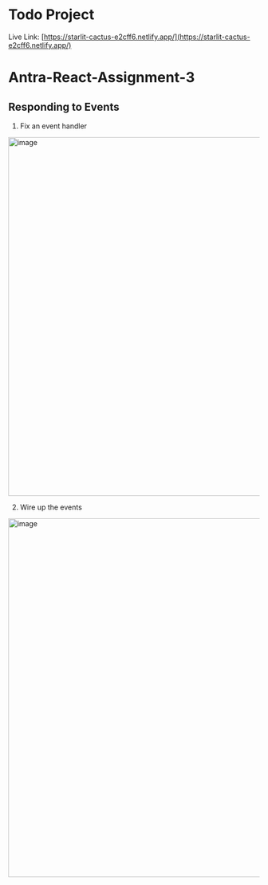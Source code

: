 # Todo Project
Live Link: [https://starlit-cactus-e2cff6.netlify.app/](https://starlit-cactus-e2cff6.netlify.app/)

# Antra-React-Assignment-3 

## Responding to Events

1. Fix an event handler 
<img width="1470" height="720" alt="image" src="https://github.com/user-attachments/assets/9e325fab-593e-4889-9a2f-62d0f5f4db62" />

2. Wire up the events 
<img width="1470" height="720" alt="image" src="https://github.com/user-attachments/assets/8fa7692a-f974-48d0-9e34-da4bd8feb19e" />

